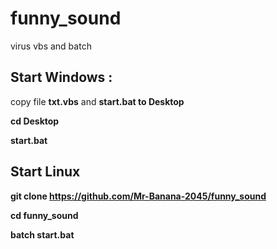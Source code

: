 # funny_sound
virus vbs and batch

## Start Windows :

copy file <b>txt.vbs</b> and <b>start.bat<b> to Desktop

cd Desktop

start.bat

## Start Linux

git clone https://github.com/Mr-Banana-2045/funny_sound

cd funny_sound

batch start.bat
